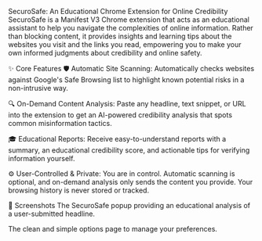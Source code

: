 SecuroSafe: An Educational Chrome Extension for Online Credibility
SecuroSafe is a Manifest V3 Chrome extension that acts as an educational assistant to help you navigate the complexities of online information. Rather than blocking content, it provides insights and learning tips about the websites you visit and the links you read, empowering you to make your own informed judgments about credibility and online safety.

✨ Core Features
🛡️ Automatic Site Scanning: Automatically checks websites against Google's Safe Browsing list to highlight known potential risks in a non-intrusive way.

🔍 On-Demand Content Analysis: Paste any headline, text snippet, or URL into the extension to get an AI-powered credibility analysis that spots common misinformation tactics.

🎓 Educational Reports: Receive easy-to-understand reports with a summary, an educational credibility score, and actionable tips for verifying information yourself.

⚙️ User-Controlled & Private: You are in control. Automatic scanning is optional, and on-demand analysis only sends the content you provide. Your browsing history is never stored or tracked.

📸 Screenshots
The SecuroSafe popup providing an educational analysis of a user-submitted headline.

The clean and simple options page to manage your preferences.

